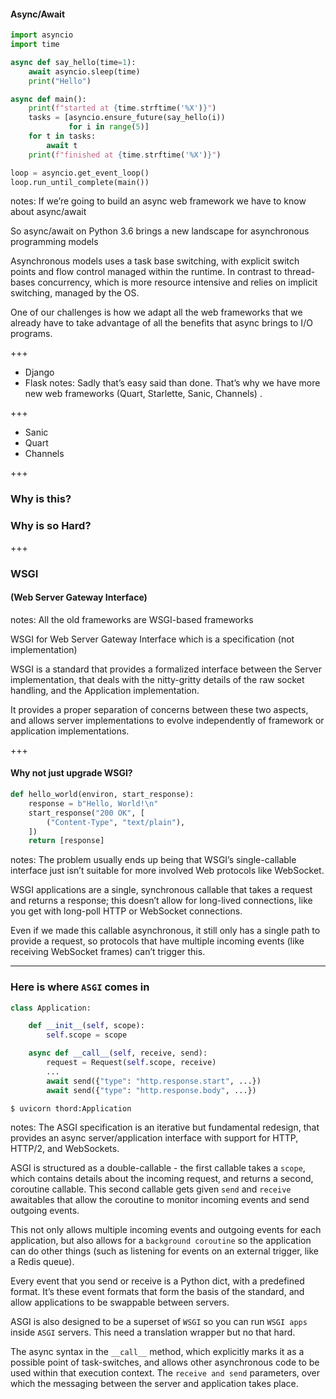 #### Async/Await

```python
import asyncio
import time

async def say_hello(time=1):
    await asyncio.sleep(time)
    print("Hello")

async def main():
    print(f"started at {time.strftime('%X')}")
    tasks = [asyncio.ensure_future(say_hello(i))
             for i in range(5)]
    for t in tasks:
        await t
    print(f"finished at {time.strftime('%X')}")

loop = asyncio.get_event_loop()
loop.run_until_complete(main())
```

notes:
If we’re going to build an async web framework we have to know about async/await

So async/await on Python 3.6 brings a  new landscape for asynchronous programming models

Asynchronous models uses a task base switching, with explicit switch points and flow control managed within the
runtime. In contrast to thread-bases concurrency, which is more resource intensive and relies on implicit switching,
managed by the OS.

One of our challenges is how we adapt all the web frameworks that we already have to take advantage of all the
benefits that async brings to I/O programs.


+++

- Django <!-- .element: class="fragment" -->
- Flask <!-- .element: class="fragment" -->
notes:
Sadly that’s easy said than done. That’s why we have more new web frameworks (Quart, Starlette, Sanic, Channels) .


+++

- Sanic <!-- .element: class="fragment" -->
- Quart <!-- .element: class="fragment" -->
- Channels <!-- .element: class="fragment" -->


+++

### Why is this? <!-- .element: class="fragment" -->
### Why is so Hard? <!-- .element: class="fragment" -->


+++

### WSGI
#### (Web Server Gateway Interface) <!-- .element: class="fragment" -->
notes:
All the old frameworks are WSGI-based frameworks

WSGI for Web Server Gateway Interface which is a specification (not implementation)

WSGI is a standard that provides a formalized interface between the Server implementation, that deals with the
nitty-gritty details of the raw socket handling, and the Application implementation.

It provides a proper separation of concerns between these two aspects, and allows server implementations to evolve
independently of framework or application implementations.


+++

#### Why not just upgrade WSGI? <!-- .element: class="fragment" -->
```python
def hello_world(environ, start_response):
    response = b"Hello, World!\n"
    start_response("200 OK", [
        ("Content-Type", "text/plain"),
    ])
    return [response]
```
<!-- .element: class="fragment" -->
notes:
The problem usually ends up being that WSGI’s single-callable interface just isn’t suitable for more involved Web
protocols like WebSocket.

WSGI applications are a single, synchronous callable that takes a request and returns a response; this doesn’t allow
for long-lived connections, like you get with long-poll HTTP or WebSocket connections.

Even if we made this callable asynchronous, it still only has a single path to provide a request, so protocols that
have multiple incoming events (like receiving WebSocket frames) can’t trigger this.


---

### Here is where `ASGI` comes in

```python
class Application:

    def __init__(self, scope):
        self.scope = scope

    async def __call__(self, receive, send):
        request = Request(self.scope, receive)
        ...
        await send({"type": "http.response.start", ...})
        await send({"type": "http.response.body", ...})
```
<!-- .element: class="fragment" -->

```shell
$ uvicorn thord:Application
```
<!-- .element: class="fragment" -->

notes:
The ASGI specification is an iterative but fundamental redesign, that provides an async server/application interface 
with support for HTTP, HTTP/2, and WebSockets.

ASGI is structured as a double-callable - the first callable takes a `scope`, which contains details about the incoming request, and returns a second, coroutine callable. This second callable gets given `send` and `receive` awaitables that allow the coroutine to monitor incoming events and send outgoing events.

This not only allows multiple incoming events and outgoing events for each application, but also allows for a `background coroutine` so the application can do other things (such as listening for events on an external trigger, like a Redis queue).

Every event that you send or receive is a Python dict, with a predefined format. It’s these event formats that form the basis of the standard, and allow applications to be swappable between servers.

ASGI is also designed to be a superset of `WSGI` so you can run `WSGI apps` inside `ASGI` servers.
This need a translation wrapper but no that hard.

The async syntax in the `__call__` method, which explicitly marks it as a possible point of task-switches, and allows other asynchronous code to be used within that execution context.
The `receive and send` parameters, over which the messaging between the server and application takes place.
